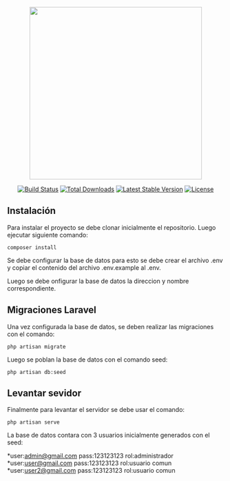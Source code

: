 <p align="center"><a href="https://laravel.com" target="_blank"><img src="https://raw.githubusercontent.com/laravel/art/master/logo-lockup/5%20SVG/2%20CMYK/1%20Full%20Color/laravel-logolockup-cmyk-red.svg" width="400"></a></p>

<p align="center">
<a href="https://travis-ci.org/laravel/framework"><img src="https://travis-ci.org/laravel/framework.svg" alt="Build Status"></a>
<a href="https://packagist.org/packages/laravel/framework"><img src="https://poser.pugx.org/laravel/framework/d/total.svg" alt="Total Downloads"></a>
<a href="https://packagist.org/packages/laravel/framework"><img src="https://poser.pugx.org/laravel/framework/v/stable.svg" alt="Latest Stable Version"></a>
<a href="https://packagist.org/packages/laravel/framework"><img src="https://poser.pugx.org/laravel/framework/license.svg" alt="License"></a>
</p>

## Instalación

Para instalar el proyecto se debe clonar inicialmente el repositorio. Luego ejecutar siguiente comando:

    composer install

Se debe configurar la base de datos para esto se debe crear el archivo .env y copiar el contenido del archivo .env.example al .env. 

Luego se debe onfigurar la base de datos la direccion y nombre correspondiente.

## Migraciones Laravel

Una vez configurada la base de datos, se deben realizar las migraciones con el comando:

    php artisan migrate
    
Luego se poblan la base de datos con el comando seed:

    php artisan db:seed


## Levantar sevidor

Finalmente para levantar el servidor se debe usar el comando:

    php artisan serve

La base de datos contara con 3 usuarios inicialmente generados con el seed:

*user:admin@gmail.com pass:123123123 rol:administrador
*user:user@gmail.com  pass:123123123 rol:usuario comun
*user:user2@gmail.com pass:123123123 rol:usuario comun
